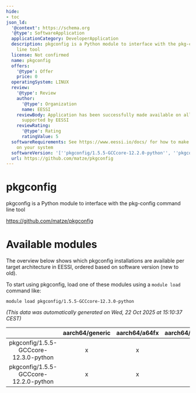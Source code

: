 ```yaml
---
hide:
- toc
json_ld:
  '@context': https://schema.org
  '@type': SoftwareApplication
  applicationCategory: DeveloperApplication
  description: pkgconfig is a Python module to interface with the pkg-config command
    line tool
  license: Not confirmed
  name: pkgconfig
  offers:
    '@type': Offer
    price: 0
  operatingSystem: LINUX
  review:
    '@type': Review
    author:
      '@type': Organization
      name: EESSI
    reviewBody: Application has been successfully made available on all architectures
      supported by EESSI
    reviewRating:
      '@type': Rating
      ratingValue: 5
  softwareRequirements: See https://www.eessi.io/docs/ for how to make EESSI available
    on your system
  softwareVersion: '[''pkgconfig/1.5.5-GCCcore-12.2.0-python'', ''pkgconfig/1.5.5-GCCcore-12.3.0-python'']'
  url: https://github.com/matze/pkgconfig
---
```


pkgconfig
=========


pkgconfig is a Python module to interface with the pkg-config command line tool

https://github.com/matze/pkgconfig
# Available modules


The overview below shows which pkgconfig installations are available per target architecture in EESSI, ordered based on software version (new to old).

To start using pkgconfig, load one of these modules using a `module load` command like:

```shell
module load pkgconfig/1.5.5-GCCcore-12.3.0-python
```

*(This data was automatically generated on Wed, 22 Oct 2025 at 15:10:37 CEST)*

| |aarch64/generic|aarch64/a64fx|aarch64/neoverse_n1|aarch64/neoverse_v1|aarch64/nvidia/grace|x86_64/generic|x86_64/amd/zen2|x86_64/amd/zen3|x86_64/amd/zen4|x86_64/intel/cascadelake|x86_64/intel/haswell|x86_64/intel/icelake|x86_64/intel/sapphirerapids|x86_64/intel/skylake_avx512|
| :---: | :---: | :---: | :---: | :---: | :---: | :---: | :---: | :---: | :---: | :---: | :---: | :---: | :---: | :---: |
|pkgconfig/1.5.5-GCCcore-12.3.0-python|x|x|x|x|x|x|x|x|x|x|x|x|x|x|
|pkgconfig/1.5.5-GCCcore-12.2.0-python|x|x|x|x|x|x|x|x|x|x|x|x|x|x|
